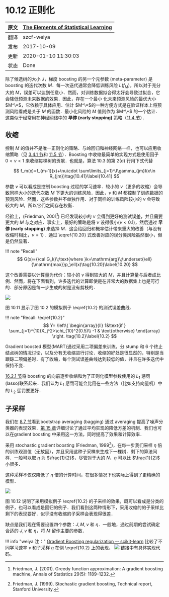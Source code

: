 # 10.12 正则化

| 原文   | [The Elements of Statistical Learning](https://esl.hohoweiya.xyz/book/The%20Elements%20of%20Statistical%20Learning.pdf) |
| ---- | ---------------------------------------- |
| 翻译   | szcf-weiya                               |
| 发布 | 2017-10-09 |
| 更新   | 2020-01-10 11:30:03                               |
| 状态 | Done|

除了候选树的大小 $J$，梯度 boosting 的另一个元参数 (meta-parameter) 是 boosting 的迭代次数 $M$．每一次迭代通常会降低训练风险 $L(f_M)$，所以对于充分大的 $M$，误差可以达到任意小．然而，对训练数据拟合得太好会导致过拟合，它会降低预测未来数据的效果．因此，存在一个最小
化未来预测风险的最优大小 $M^\*$，它依赖于具体应用．估计 $M^\*$的一种方便方式是在验证样本上将预测风险看成是关于 $M$ 的函数．最小化风险的 $M$ 值则作为 $M^\*$ 的一个估计．这类似于经常用在神经网络中的 **早停 (early stopping)** 策略（[11.4 节](/11-Neural-Networks/11.4-Fitting-Neural-Networks/index.html)）．

## 收缩

控制 $M$ 的值并不是唯一正则化的策略．与岭回归和神经网络一样，也可以应用收缩策略（见 [3.4.1 节](/03-Linear-Methods-for-Regression/3.4-Shrinkage-Methods/index.html)和 [11.5 节](/11-Neural-Networks/11.5-Some-Issues-in-Training-Neural-Networks/index.html)）．Boosting 中收缩最简单的实现方式是使用因子 $0 < \nu < 1$ 来收缩每棵树的贡献．也就是，算法 10.3 的第 2(d) 行用下式代替

$$
f_m(x)=f_{m-1}(x)+\nu\cdot \sum\limits_{j=1}^J\gamma_{jm}I(x\in R_{jm})\tag{10.41}\label{10.41}
$$

参数 $\nu$ 可以看成是控制 boosting 过程的学习速率．较小的 $\nu$（更多的收缩）会导致同样大小的迭代次数 $M$ 下更大的训练风险．因此，$\nu$ 和 $M$ 都控制了训练数据的预测风险．然而，这些参数并不单独作用．对于同样的训练风险较小的 $\nu$ 会导致较大的 $M$，所以它们之间存在权衡．

经验上，(Friedman, 2001[^1]) 已经发现较小的 $\nu$ 会得到更好的测试误差，并且需要更大的 $M$ 与之对应．事实上，最好的策略是将 $\nu$ 设得很小($\nu < 0.1$)，然后通过 **早停 (early stopping)** 来选择 $M$．这会给回归和概率估计带来重大的改善（与没有收缩时相比，$\nu = 1$）．通过 \eqref{10.20} 式改善对应的误分类风险虽然很小，但是仍然显著．

!!! note "Recall"
    $$
    G(x)={\cal G_k}\;\text{where }k=\mathrm{arg}\;\underset{\ell}{\mathrm{max}}p_\ell(x)\tag{10.20}\label{10.20}
    $$

这个改善需要以计算量为代价：较小的 $\nu$ 得到较大的 $M$，并且计算量与后者成比例．然而，将在下面看到，许多迭代的计算即使是在非常大的数据集上也是可行的．部分原因是每一步生成的树是没有剪枝的．

![](../img/10/fig10.11.png)

图 10.11 显示了图 10.2 的模拟例子 \eqref{10.2} 的测试误差曲线．

!!! note "Recall: \eqref{10.2}"
    $$
    Y=
    \left\{
    \begin{array}{ll}
    1&\text{if } \sum_{j=1}^{10}X_j^2>\chi_{10}^2(0.5)\\
    -1 & \text{otherwise}
    \end{array}
    \right.
    \tag{10.2}\label{10.2}
    $$

Gradient boosted 模型(MART)通过采用二项偏差来训练，分 stump 和 6 个终止结点树的情况讨论，以及分有无收缩进行讨论．收缩的好处是很显然的，特别是当跟踪二项偏差时．有了收缩，每个测试误差曲线达到较低的值，并且在许多迭代中保持不变．

[16.2.1 节](/16-Ensemble-Learning/16.2-Boosting-and-Regularization-Paths/index.html)将 boosting 的向前逐步收缩和为了正则化模型参数使用的 $L_1$ 惩罚(lasso)联系起来．我们认为 $L_1$ 惩罚可能会比用在一些方法（比如支持向量机）中的 $L_2$ 惩罚要更好．


## 子采样

我们在 [8.7 节](/08-Model-Inference-and-Averaging/8.7-Bagging/index.html)看到bootstrap averaging (bagging) 通过 averaging 提高了噪声分类器的表现效果．[第 15 章](/15-Random-Forests/15.1-Introduction/index.html)详细讨论了通过平均实现的降低方差的机制．我们也可以在gradient boosting 中采用这一方法，同时提高了效果和计算效率．

采用 stochastic gradient boosting (Friedman, 1999[^2])，在每一步我们采样 $\eta$ 倍的训练观测值（无放回），并且采用这种子采样来生成下一棵树．剩下的算法同样．一般可以取 $\eta$ 为 $\frac{1}{2}$，尽管对于大的 $N$，$\eta$ 可以比 $\frac{1}{2}$ 小很多．

这种采样不仅仅降低了 $\eta$ 倍的计算时间，在很多情况下也实际上得到了更精确的模型．

![](../img/10/fig10.12.png)

图 10.12 说明了采用模拟例子 \eqref{10.2} 的子采样的效果，既可以看成是分类的例子，也可以看成是回归的例子．我们看到这两种情形下，采用收缩的的子采样比剩下的表现要好．似乎没有收缩的子采样会表现得很差．

缺点是我们现在需要设置四个参数：$J,M,\nu$ 和 $\eta$．一般地，通过前期的尝试确定合适的 $J,\nu$ 和 $\eta$，将 $M$ 留作主要的参数．

!!! info "weiya 注："
    [Gradient Boosting regularization -- scikit-learn](https://scikit-learn.org/stable/auto_examples/ensemble/plot_gradient_boosting_regularization.html) 比较了不同学习速率 $\nu$ 和子采样 $\eta$ 在例 \eqref{10.2} 上的表现，
    ![](../img/10/hastie-10-2.svg)
    链接中有具体实现代码。
    

[^1]: Friedman, J. (2001). Greedy function approximation: A gradient boosting machine, Annals of Statistics 29(5): 1189–1232.
[^2]: Friedman, J. (1999). Stochastic gradient boosting, Technical report, Stanford University.
